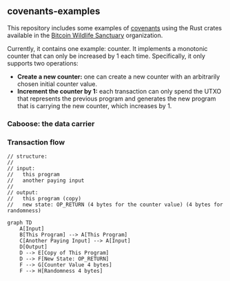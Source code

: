 ## covenants-examples

This repository includes some examples of [covenants](https://cointelegraph.com/explained/what-are-bitcoin-covenants-and-how-do-they-work) 
using the Rust crates available in the [Bitcoin Wildlife Sanctuary](https://github.com/Bitcoin-Wildlife-Sanctuary) organization.  

Currently, it contains one example: counter. It implements a monotonic counter that can only be increased by 1 each time. 
Specifically, it only supports two operations:
- **Create a new counter:** one can create a new counter with an arbitrarily chosen initial counter value.
- **Increment the counter by 1:** each transaction can only spend the UTXO that represents the previous program and 
generates the new program that is carrying the new counter, which increases by 1.



### Caboose: the data carrier





### Transaction flow

```
// structure:
//
// input:
//   this program
//   another paying input
//
// output:
//   this program (copy)
//   new state: OP_RETURN (4 bytes for the counter value) (4 bytes for randomness)
```

```mermaid
graph TD
    A[Input]
    B[This Program] --> A[This Program]
    C[Another Paying Input] --> A[Input]
    D[Output]
    D --> E[Copy of This Program]
    D --> F[New State: OP_RETURN]
    F --> G[Counter Value 4 bytes]
    F --> H[Randomness 4 bytes]
```